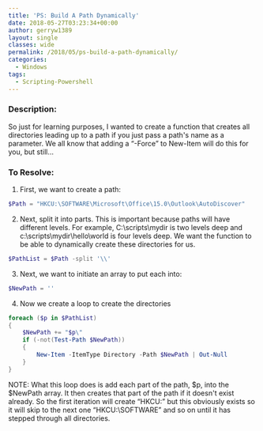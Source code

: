 ```yaml
---
title: 'PS: Build A Path Dynamically'
date: 2018-05-27T03:23:34+00:00
author: gerryw1389
layout: single
classes: wide
permalink: /2018/05/ps-build-a-path-dynamically/
categories:
  - Windows
tags:
  - Scripting-Powershell
---
```

<!--more-->

### Description:

So just for learning purposes, I wanted to create a function that creates all directories leading up to a path if you just pass a path's name as a parameter. We all know that adding a &#8220;-Force&#8221; to New-Item will do this for you, but still…

### To Resolve:

1. First, we want to create a path:

```powershell
$Path = "HKCU:\SOFTWARE\Microsoft\Office\15.0\Outlook\AutoDiscover"
```

2. Next, split it into parts. This is important because paths will have different levels. For example, C:\scripts\mydir is two levels deep and c:\scripts\mydir\hello\world is four levels deep. We want the function to be able to dynamically create these directories for us.

```powershell
$PathList = $Path -split '\\'
```

3. Next, we want to initiate an array to put each into:

```powershell
$NewPath = ''
```

4. Now we create a loop to create the directories

```powershell
foreach ($p in $PathList) 
{
    $NewPath += "$p\"
    if (-not(Test-Path $NewPath)) 
    {
        New-Item -ItemType Directory -Path $NewPath | Out-Null
    }
}
```

NOTE: What this loop does is add each part of the path, $p, into the $NewPath array. It then creates that part of the path if it doesn't exist already. So the first iteration will create &#8220;HKCU:&#8221; but this obviously exists so it will skip to the next one &#8220;HKCU:\SOFTWARE&#8221; and so on until it has stepped through all directories.